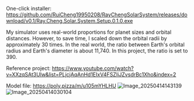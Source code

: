 One-click installer:
https://github.com/RuiCheng19950208/RayChengSolarSystem/releases/download/v0.1/Ray.Cheng.Solar.System.Setup.0.1.0.exe

My simulator uses real-world proportions for planet sizes and orbital distances. However, to save time, I scaled down the orbital radii by approximately 30 times.
In the real world, the ratio between Earth's orbital radius and Earth's diameter is about 11,740. In this project, the ratio is set to 390.

Reference project:
https://www.youtube.com/watch?v=XXzqSAt3UIw&list=PLjcjAqAnHd1EIxV4FSZIiJZvsdrBc1Xho&index=2

Model file:
https://poly.pizza/m/u105mYHLHU
![Image_20250414143139](https://github.com/user-attachments/assets/5c18a4ac-feca-4931-b462-c086049f910e)
![Image_20250414030104](https://github.com/user-attachments/assets/30bb015c-2d77-44f1-8412-54ce0ea68a36)
